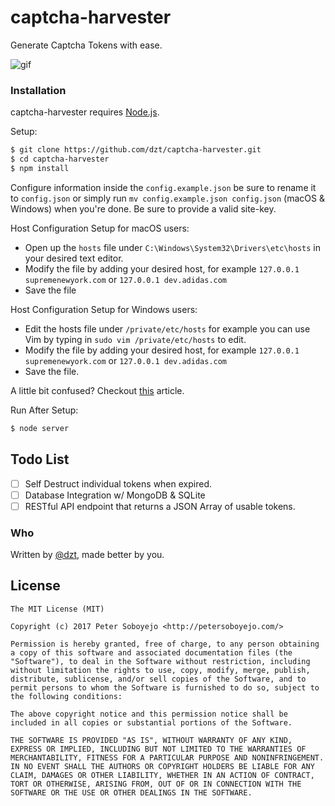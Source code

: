 # captcha-harvester
Generate Captcha Tokens with ease.

![gif](anim.gif)

### Installation

captcha-harvester requires [Node.js](http://nodejs.org/).

Setup:

```sh
$ git clone https://github.com/dzt/captcha-harvester.git
$ cd captcha-harvester
$ npm install
```

Configure information inside the `config.example.json` be sure to rename it to `config.json` or simply run `mv config.example.json config.json` (macOS & Windows) when you're done. Be sure to provide a valid site-key.

Host Configuration Setup for macOS users:
- Open up the `hosts` file under `C:\Windows\System32\Drivers\etc\hosts` in your desired text editor.
- Modify the file by adding your desired host, for example `127.0.0.1 supremenewyork.com` or `127.0.0.1 dev.adidas.com`
- Save the file

Host Configuration Setup for Windows users:
- Edit the hosts file under `/private/etc/hosts` for example you can use Vim by typing in `sudo vim /private/etc/hosts` to edit.
- Modify the file by adding your desired host, for example `127.0.0.1 supremenewyork.com` or `127.0.0.1 dev.adidas.com`
- Save the file.

A little bit confused? Checkout [this](https://support.rackspace.com/how-to/modify-your-hosts-file/) article.

Run After Setup:

```sh
$ node server
```

## Todo List
- [ ] Self Destruct individual tokens when expired.
- [ ] Database Integration w/ MongoDB & SQLite
- [ ] RESTful API endpoint that returns a JSON Array of usable tokens.

### Who

Written by <a href="http://petersoboyejo.com/">@dzt</a>, made better by you.

## License

```
The MIT License (MIT)

Copyright (c) 2017 Peter Soboyejo <http://petersoboyejo.com/>

Permission is hereby granted, free of charge, to any person obtaining a copy of this software and associated documentation files (the "Software"), to deal in the Software without restriction, including without limitation the rights to use, copy, modify, merge, publish, distribute, sublicense, and/or sell copies of the Software, and to permit persons to whom the Software is furnished to do so, subject to the following conditions:

The above copyright notice and this permission notice shall be included in all copies or substantial portions of the Software.

THE SOFTWARE IS PROVIDED "AS IS", WITHOUT WARRANTY OF ANY KIND, EXPRESS OR IMPLIED, INCLUDING BUT NOT LIMITED TO THE WARRANTIES OF MERCHANTABILITY, FITNESS FOR A PARTICULAR PURPOSE AND NONINFRINGEMENT. IN NO EVENT SHALL THE AUTHORS OR COPYRIGHT HOLDERS BE LIABLE FOR ANY CLAIM, DAMAGES OR OTHER LIABILITY, WHETHER IN AN ACTION OF CONTRACT, TORT OR OTHERWISE, ARISING FROM, OUT OF OR IN CONNECTION WITH THE SOFTWARE OR THE USE OR OTHER DEALINGS IN THE SOFTWARE.
```
